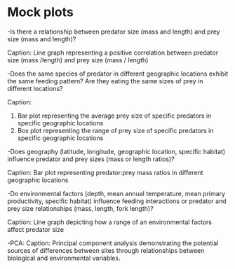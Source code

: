 # Mock plots

-Is there a relationship between predator size (mass and length) and prey size (mass and length)?

Caption: 
Line graph representing a positive correlation between predator size (mass /length) and prey size (mass / length)

-Does the same species of predator in different geographic locations exhibit the same feeding pattern? Are they eating the same sizes of prey in different locations?

Caption:
1. Bar plot representing the average prey size of specific predators in specific geographic locations
2. Box plot representing the range of prey size of specific predators in specific geographic locations 

-Does geography (latitude, longitude, geographic location, specific habitat) influence predator and prey sizes (mass or length ratios)?

Caption:
Bar plot representing predator:prey mass ratios in different geographic locations 

-Do environmental factors (depth, mean annual temperature, mean primary productivity, specific habitat) influence feeding interactions or predator and prey size relationships (mass, length, fork length)?

Caption: 
Line graph depicting how a range of an environmental factors affect predator size 

-PCA:
Caption: Principal component analysis demonstrating the potential sources of differences between sites through relationships between biological and environmental variables.
